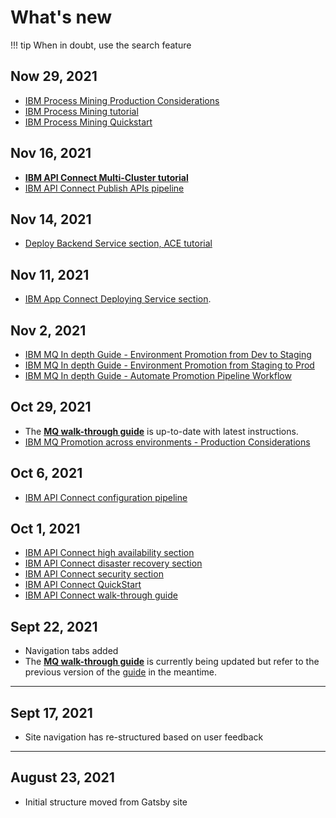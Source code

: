 # What's new

!!! tip
    When in doubt, use the search feature

<!--- cSpell:ignore pactbroker swaggereditor apic -->

<!---
  Use Heading 2 style to introduce a new release, then jump to heading 4 for components - this keeps the Table of contents displayed on the page more navigable)
--->

## Now 29, 2021

- [IBM Process Mining Production Considerations](../guides/cp4ba/process-mining/architecture/ibm-cloud.md)
- [IBM Process Mining tutorial](../guides/cp4ba/process-mining/overview/overview.md)
- [IBM Process Mining Quickstart](../quickstart/quickstart-process-mining.md)

## Nov 16, 2021

- **[IBM API Connect Multi-Cluster tutorial](../guides/cp4i/apic/multi-cluster/overview.md)**
- [IBM API Connect Publish APIs pipeline](../guides/cp4i/apic/publish/ibm-cloud.md)

## Nov 14, 2021

- [Deploy Backend Service section, ACE tutorial ](../guides/cp4i/ace/deploy-backend-service/deploy-backend-service.md)

## Nov 11, 2021

- [IBM App Connect Deploying Service section](../guides/cp4i/ace/cluster-config/services.md).

## Nov 2, 2021

- [IBM MQ In depth Guide - Environment Promotion from Dev to Staging](../guides/cp4i/mq/cloud-native/promoting-environments-dev-stage.md/)
- [IBM MQ In depth Guide - Environment Promotion from Staging to Prod](../guides/cp4i/mq/cloud-native/promoting-environments-stage-prod.md/)
- [IBM MQ In depth Guide - Automate Promotion Pipeline Workflow](../guides/cp4i/mq/cloud-native/automate-promotion.md/)

## Oct 29, 2021

- The **[MQ walk-through guide](../guides/cp4i/mq/using/this-guide.md)** is up-to-date with latest instructions.
- [IBM MQ Promotion across environments - Production Considerations](../guides/cp4i/mq/cloud-native/promote-environments.md/)

## Oct 6, 2021

- [IBM API Connect configuration pipeline](../guides/cp4i/apic/configuration/ibm-cloud.md)

## Oct 1, 2021

- [IBM API Connect high availability section](../guides/cp4i/apic/high-availability/overview.md)
- [IBM API Connect disaster recovery section](../guides/cp4i/apic/disaster-recovery/overview.md)
- [IBM API Connect security section](../guides/cp4i/apic/security/overview.md)
- [IBM API Connect QuickStart](../quickstart/quickstart-apic.md)
- [IBM API Connect walk-through guide](../guides/cp4i/apic/overview/overview.md)

## Sept 22, 2021

- Navigation tabs added
- The **[MQ walk-through guide](../guides/cp4i/mq/using/this-guide.md)** is currently being updated but refer to the previous version of the [guide](https://pages.github.ibm.com/cloudpakbringup/mq-deployment-guide/) in the meantime.

---

## Sept 17, 2021

- Site navigation has re-structured based on user feedback

---

## August 23, 2021

- Initial structure moved from Gatsby site
